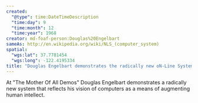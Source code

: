 ```yaml
---
created:
  "@type": time:DateTimeDescription
  "time:day": 9
  "time:month": 12
  "time:year": 1968
creator: md-foaf-person:Douglas%20Engelbart
sameAs: http://en.wikipedia.org/wiki/NLS_(computer_system)
spatial:
  "wgs:lat": 37.7781454
  "wgs:long": -122.4195334
title: "Douglas Engelbart demonstrates the radically new oN-Line System at \"The Mother of All Demos\""
---
```


At "The Mother Of All Demos" Douglas Engelbart demonstrates a radically new system that reflects his vision of computers as a means of augmenting human intellect.
